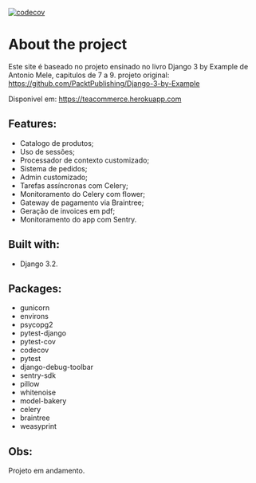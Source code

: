 [![codecov](https://codecov.io/gh/Roberto-Yudi/Tea-commerce/branch/main/graph/badge.svg?token=F3IE67757T)](https://codecov.io/gh/Roberto-Yudi/Tea-commerce)
# About the project 
Este site é baseado no projeto ensinado no livro Django 3 by Example de Antonio Mele, capitulos de 7 a 9.
projeto original: https://github.com/PacktPublishing/Django-3-by-Example

Disponivel em: https://teacommerce.herokuapp.com

## Features:
- Catalogo de produtos;
- Uso de sessões;
- Processador de contexto customizado;
- Sistema de pedidos;
- Admin customizado;
- Tarefas assíncronas com Celery;
- Monitoramento do Celery com flower;
- Gateway de pagamento via Braintree;
- Geração de invoices em pdf;
- Monitoramento do app com Sentry.

## Built with:
- Django 3.2.

## Packages:

- gunicorn 
- environs 
- psycopg2 
- pytest-django 
- pytest-cov 
- codecov 
- pytest 
- django-debug-toolbar 
- sentry-sdk 
- pillow 
- whitenoise 
- model-bakery
- celery
- braintree
- weasyprint

## Obs:
Projeto em andamento.
